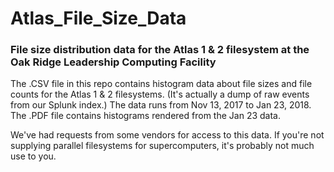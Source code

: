 # Atlas_File_Size_Data
### File size distribution data for the Atlas 1 &amp; 2 filesystem at the Oak Ridge Leadership Computing Facility


The .CSV file in this repo contains histogram data about file sizes and file counts for the Atlas 1 & 2 filesystems.  (It's actually a dump of raw events from our Splunk index.) The data runs from Nov 13, 2017 to Jan 23, 2018.  The .PDF file contains histograms rendered from the Jan 23 data.

We've had requests from some vendors for access to this data.  If you're not supplying parallel filesystems for supercomputers, it's probably not much use to you.
